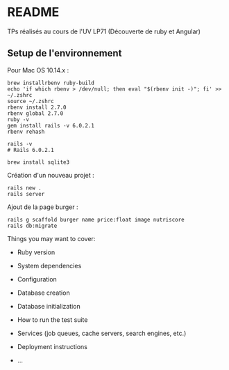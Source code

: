 # README

TPs réalisés au cours de l'UV LP71 (Découverte de ruby et Angular)

## Setup de l'environnement

Pour Mac OS 10.14.x : 
```
brew installrbenv ruby-build
echo 'if which rbenv > /dev/null; then eval "$(rbenv init -)"; fi' >> ~/.zshrc
source ~/.zshrc
rbenv install 2.7.0
rbenv global 2.7.0
ruby -v
gem install rails -v 6.0.2.1
rbenv rehash
```
```
rails -v
# Rails 6.0.2.1
```
```
brew install sqlite3
```

Création d'un nouveau projet : 
```
rails new .
rails server 
```

Ajout de la page burger : 
```
rails g scaffold burger name price:float image nutriscore
rails db:migrate
```

Things you may want to cover:

* Ruby version

* System dependencies

* Configuration

* Database creation

* Database initialization

* How to run the test suite

* Services (job queues, cache servers, search engines, etc.)

* Deployment instructions

* ...
